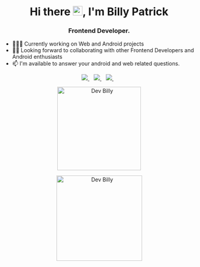 <h1 align="center">Hi there <img src="https://media.giphy.com/media/hvRJCLFzcasrR4ia7z/giphy.gif" width="25px">, I'm Billy Patrick</h1>

<h3 align="center">Frontend Developer.</h3>

- 👨🏾‍💻 Currently working on Web and Android projects
- ✌🏾 Looking forward to collaborating with other Frontend Developers and Android enthusiasts
- 📫 I'm available to answer your android and web related questions.
  

 <p align="center"> 
 <a href="https://twitter.com/itsdevbilly">
    <img src="https://img.shields.io/badge/Twitter-1DA1F2?style=for-the-badge&logo=twitter&logoColor=white" />    
  </a>&nbsp;&nbsp;
 <a href="https://www.linkedin.com/in/itsdevbilly">
    <img src="https://img.shields.io/badge/linkedin-%230077B5.svg?&style=for-the-badge&logo=linkedin&logoColor=white" />
  </a>&nbsp;&nbsp;
  <a href="billypatrick767@gmail.com">
    <img src="https://img.shields.io/badge/Gmail-D14836?style=for-the-badge&logo=gmail&logoColor=white" />
  </a>&nbsp;&nbsp;
 </p>

<p align="center">
    <img src="https://github-readme-stats.vercel.app/api?username=dev-billy&count_private=true&show_icons=true" alt="Dev Billy" height="220"/> </p>
<p align="center">
    <img src="https://github-readme-stats.vercel.app/api/top-langs/?username=dev-billy&layout=compact" alt="Dev Billy" height="225" />
</p>
